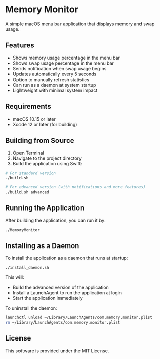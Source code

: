# Memory Monitor

A simple macOS menu bar application that displays memory and swap usage.

## Features

- Shows memory usage percentage in the menu bar
- Shows swap usage percentage in the menu bar
- Sends notification when swap usage begins
- Updates automatically every 5 seconds
- Option to manually refresh statistics
- Can run as a daemon at system startup
- Lightweight with minimal system impact

## Requirements

- macOS 10.15 or later
- Xcode 12 or later (for building)

## Building from Source

1. Open Terminal
2. Navigate to the project directory
3. Build the application using Swift:

```bash
# For standard version
./build.sh

# For advanced version (with notifications and more features)
./build.sh advanced
```

## Running the Application

After building the application, you can run it by:

```bash
./MemoryMonitor
```

## Installing as a Daemon

To install the application as a daemon that runs at startup:

```bash
./install_daemon.sh
```

This will:
- Build the advanced version of the application
- Install a LaunchAgent to run the application at login
- Start the application immediately

To uninstall the daemon:

```bash
launchctl unload ~/Library/LaunchAgents/com.memory.monitor.plist
rm ~/Library/LaunchAgents/com.memory.monitor.plist
```

## License

This software is provided under the MIT License. 